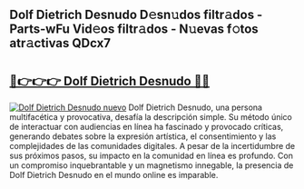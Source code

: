 ## Dolf Dietrich Desnudo D𝚎sn𝚞dos filtr𝚊dos - Parts-wFu Vid𝚎os filtr𝚊dos - N𝚞evas f𝚘tos atr𝚊ctivas QDcx7

# <h2><a href="http://mb40w4s.tromn.icu/?c=Dolf+Dietrich+Desnudo">🔗👉👉👉 Dolf Dietrich Desnudo 🔗🔗</a></h2>

[![Dolf Dietrich Desnudo nuevo](https://i.imgur.com/pEAQMta.gif)](http://mb40w4s.tromn.icu/?c=Dolf+Dietrich+Desnudo)
Dolf Dietrich Desnudo, una persona multifacética y provocativa, desafía la descripción simple. Su método único de interactuar con audiencias en línea ha fascinado y provocado críticas, generando debates sobre la expresión artística, el consentimiento y las complejidades de las comunidades digitales. A pesar de la incertidumbre de sus próximos pasos, su impacto en la comunidad en línea es profundo. Con un compromiso inquebrantable y un magnetismo innegable, la presencia de Dolf Dietrich Desnudo en el mundo online es imparable.
